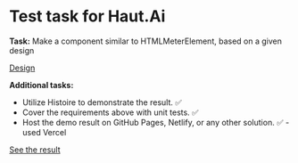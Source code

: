 # Test task for Haut.Ai

**Task:**
Make a component similar to HTMLMeterElement, based on a given design

[Design](https://www.figma.com/file/FP6pG93dpz9SCvCRzW4RP1/Test-Task---Ruchevsky-Ilya-%7C-Haut.ai?node-id=13%3A2&mode=dev)

**Additional tasks:**
 * Utilize Histoire to demonstrate the result. ✅
 * Cover the requirements above with unit tests. ✅
 * Host the demo result on GitHub Pages, Netlify, or any other solution. ✅ - used Vercel

[See the result](https://huatai-test.vercel.app/)
